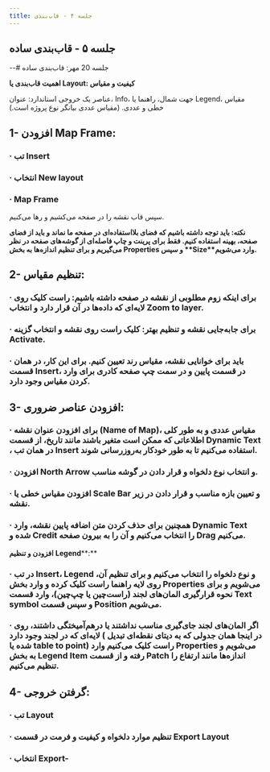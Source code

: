 ```yaml
---
title: جلسه ۴ - قاب‌بندی 
---
```

جلسه ۵ - قاب‌بندی ساده
---
--# جلسه 20 مهر: قاب‌بندی ساده

**اهمیت قاب‌بندی یا ****Layout****: کیفیت و مقیاس** 

عناصر یک خروجی استاندارد: عنوان، Info، جهت شمال، راهنما یا Legend، مقیاس خطی و عددی. (مقیاس عددی بیانگر نوع پروژه است.)

## 1-   افزودن Map Frame: 

### ·       تب Insert

### ·       انتخاب New layout

### ·       Map Frame

سپس قاب نقشه را در صفحه می‌کشیم و رها می‌کنیم.

**نکته: باید توجه داشته باشیم که فضای بلااستفاده‌ای در صفحه ما نماند و باید از فضای صفحه، بهینه استفاده کنیم. فقط برای پرینت و چاپ فاصله‌ای از گوشه‌های صفحه در نظر می‌گیریم و برای تنظیم اندازه‌ها به بخش ****Properties** **و سپس** **Size****وارد می‌شویم.**

## 2-   تنظیم مقیاس:

### ·       برای اینکه زوم مطلوبی از نقشه در صفحه داشته باشیم: راست کلیک روی لایه‌ای که داده‌ها در آن قرار دارد و انتخاب Zoom to layer.

### ·       برای جابه‌جایی نقشه و تنظیم بهتر: کلیک راست روی نقشه و انتخاب گزینه Activate.

### ·       باید برای خوانایی نقشه، مقیاس رند تعیین کنیم. برای این کار، در همان قسمت Insert، در قسمت پایین و در سمت چپ صفحه کادری برای وارد کردن مقیاس وجود دارد. 

## 3-   افزودن عناصر ضروری:

### ·       برای افزودن عنوان نقشه (Name of Map)، مقیاس عددی و به طور کلی اطلاعاتی که ممکن است متغیر باشند مانند تاریخ، از قسمت Dynamic Text ، در همان تب Insert استفاده می‌کنیم تا به طور خودکار به‌روزرسانی شوند.

### ·       افزودن North Arrow و انتخاب نوع دلخواه و قرار دادن در گوشه مناسب.

### ·       افزودن مقیاس خطی یا Scale Bar و تعیین بازه مناسب و قرار دادن در زیر نقشه.

### ·       همچنین برای حذف کردن متن اضافه پایین نقشه، وارد Dynamic Text  شده و Credit را انتخاب می‌کنیم و آن را به بیرون صفحه Drag می‌کنیم.

**افزودن و تنظیم** **Legend****:**

### ·       در تب Insert، Legend و نوع دلخواه را انتخاب می‌کنیم و برای تنظیم آن، روی لایه راهنما راست کلیک کرده و وارد بخش Properties می‌شویم و برای نحوه قرارگیری المان‌های لجند (راست‌چین یا چپ‌چین)، وارد قسمت Text symbol و سپس قسمت Position می‌شویم.

### ·       اگر المان‌های لجند جای‌گیری مناسب نداشتند یا درهم‌آمیختگی داشتند، روی لایه‌ای که در لجند وجود دارد ( در اینجا همان جدولی که به دیتای نقطه‌ای تبدیل شده یا table to point) راست کلیک می‌کنیم وارد Properties می‌شویم و به بخش Legend Item رفته و از قسمت Patch اندازه‌ها مانند ارتفاع را تنظیم می‌کنیم.

## 4-   گرفتن خروجی:

### ·       تب Layout

### ·       تنظیم موارد دلخواه و کیفیت و فرمت در قسمت Export Layout

### ·        انتخاب Export-

